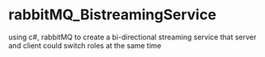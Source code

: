 # rabbitMQ_BistreamingService
 using c#, rabbitMQ to create a bi-directional streaming service that server and client could switch roles at the same time
